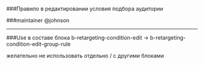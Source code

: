 ###Правило в редактировании условия подбора аудитории

###maintainer 
@johnson

---

###Use
в составе блока b-retargeting-condition-edit -> b-retargeting-condition-edit-group-rule

желательно не использовать отдельно / с другими блоками
